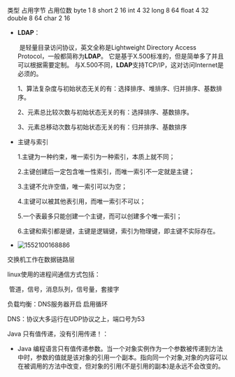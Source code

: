 类型	占用字节		占用位数
byte	1			8
short	2			16
int		4			32
long	8			64
float	4			32
double	8			64
char	2			16



+ **LDAP**：

  ​	 是轻量目录访问协议，英文全称是Lightweight Directory Access Protocol，一般都简称为**LDAP**。 它是基于X.500标准的，但是简单多了并且可以根据需要定制。 与X.500不同，**LDAP**支持TCP/IP，这对访问Internet是必须的。



  1、算法复杂度与初始状态无关的有：选择排序、堆排序、归并排序、基数排序。

  2、元素总比较次数与初始状态无关的有：选择排序、基数排序。 

  3、元素总移动次数与初始状态无关的有：归并排序、基数排序  



+ 主键与索引

  1.主键为一种约束，唯一索引为一种索引，本质上就不同；

  2.主键创建后一定包含唯一性索引，而唯一索引不一定就是主键； 

  3.主键不允许空值，唯一索引可以为空；

  4.主键可以被其他表引用，而唯一索引不可以；

  5.一个表最多只能创建一个主键，而可以创建多个唯一索引；

  6.主键和索引都是键，主键是逻辑键，索引为物理键，即主键不实际存在。  

+ ![1552100168886](C:\Users\HP\AppData\Roaming\Typora\typora-user-images\1552100168886.png)

交换机工作在数据链路层

linux使用的进程间通信方式包括：

​	管道，信号，消息队列，信号量，套接字

负载均衡：DNS服务器开启 启用循环

DNS：协议大多运行在UDP协议之上，端口号为53

Java 只有值传递，没有引用传递！：

+ Java 编程语言只有值传递参数。当一个对象实例作为一个参数被传递到方法中时，参数的值就是该对象的引用一个副本。指向同一个对象,对象的内容可以在被调用的方法中改变，但对象的引用(不是引用的副本)是永远不会改变的。 



